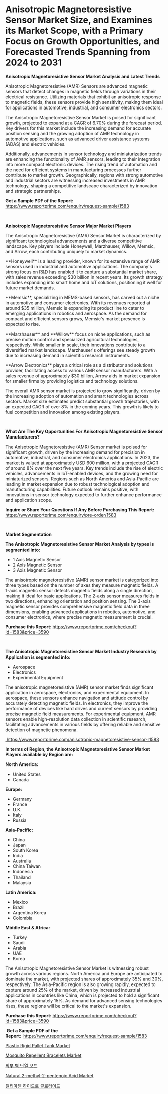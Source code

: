<p><h1>Anisotropic Magnetoresistive Sensor Market Size, and Examines its Market Scope, with a Primary Focus on Growth Opportunities, and Forecasted Trends Spanning from 2024 to 2031</h1></p><p><strong>Anisotropic Magnetoresistive Sensor Market Analysis and Latest Trends</strong></p>
<p><p>Anisotropic Magnetoresistive (AMR) Sensors are advanced magnetic sensors that detect changes in magnetic fields through variations in their electrical resistance. Utilizing materials that exhibit an anisotropic response to magnetic fields, these sensors provide high sensitivity, making them ideal for applications in automotive, industrial, and consumer electronics sectors.</p><p>The Anisotropic Magnetoresistive Sensor Market is poised for significant growth, projected to expand at a CAGR of 6.70% during the forecast period. Key drivers for this market include the increasing demand for accurate position sensing and the growing adoption of AMR technology in automotive applications, such as advanced driver assistance systems (ADAS) and electric vehicles. </p><p>Additionally, advancements in sensor technology and miniaturization trends are enhancing the functionality of AMR sensors, leading to their integration into more compact electronic devices. The rising trend of automation and the need for efficient systems in manufacturing processes further contribute to market growth. Geographically, regions with strong automotive and industrial sectors are witnessing increased investments in AMR technology, shaping a competitive landscape characterized by innovation and strategic partnerships.</p></p>
<p><strong>Get a Sample PDF of the Report:&nbsp;</strong> <a href="https://www.reportprime.com/enquiry/request-sample/1583">https://www.reportprime.com/enquiry/request-sample/1583</a></p>
<p>&nbsp;</p>
<p><strong>Anisotropic Magnetoresistive Sensor Major Market Players</strong></p>
<p><p>The Anisotropic Magnetoresistive (AMR) Sensor Market is characterized by significant technological advancements and a diverse competitive landscape. Key players include Honeywell, Marzhauser, Willow, Memsic, and Arrow, each contributing uniquely to market dynamics.</p><p>**Honeywell** is a leading provider, known for its extensive range of AMR sensors used in industrial and automotive applications. The company's strong focus on R&D has enabled it to capture a substantial market share, with sales revenue exceeding $30 billion in recent years. Its growth strategy includes expanding into smart home and IoT solutions, positioning it well for future market demands.</p><p>**Memsic**, specializing in MEMS-based sensors, has carved out a niche in automotive and consumer electronics. With its revenues reported at around $35 million, Memsic is expanding its product line to cater to emerging applications in robotics and aerospace. As the demand for compact and efficient sensors grows, Memsic's market presence is expected to rise.</p><p>**Marzhauser** and **Willow** focus on niche applications, such as precise motion control and specialized agricultural technologies, respectively. While smaller in scale, their innovations contribute to a diversified market landscape. Marzhauser's offerings see steady growth due to increasing demand in scientific research instruments.</p><p>**Arrow Electronics** plays a critical role as a distributor and solutions provider, facilitating access to various AMR sensor manufacturers. With a sales revenue of approximately $30 billion, Arrow aids in market expansion for smaller firms by providing logistics and technology solutions.</p><p>The overall AMR sensor market is projected to grow significantly, driven by the increasing adoption of automation and smart technologies across sectors. Market size estimates predict substantial growth trajectories, with an expected CAGR of over 8% in the coming years. This growth is likely to fuel competition and innovation among existing players.</p></p>
<p>&nbsp;</p>
<p><strong>What Are The Key Opportunities For Anisotropic Magnetoresistive Sensor Manufacturers?</strong></p>
<p><p>The Anisotropic Magnetoresistive (AMR) Sensor market is poised for significant growth, driven by the increasing demand for precision in automotive, industrial, and consumer electronics applications. In 2023, the market is valued at approximately USD 600 million, with a projected CAGR of around 8% over the next five years. Key trends include the rise of electric vehicles, advancements in IoT-enabled devices, and the growing need for miniaturized sensors. Regions such as North America and Asia-Pacific are leading in market expansion due to robust technological adoption and manufacturing capabilities. Future outlook remains positive, with innovations in sensor technology expected to further enhance performance and application scope.</p></p>
<p><strong>Inquire or Share Your Questions If Any Before Purchasing This Report:</strong> <a href="https://www.reportprime.com/enquiry/pre-order/1583">https://www.reportprime.com/enquiry/pre-order/1583</a></p>
<p>&nbsp;</p>
<p><strong>Market Segmentation</strong></p>
<p><strong>The Anisotropic Magnetoresistive Sensor Market Analysis by types is segmented into:</strong></p>
<p><ul><li>1 Axis Magnetic Sensor</li><li>2 Axis Magnetic Sensor</li><li>3 Axis Magnetic Sensor</li></ul></p>
<p><p>The anisotropic magnetoresistive (AMR) sensor market is categorized into three types based on the number of axes they measure magnetic fields. A 1-axis magnetic sensor detects magnetic fields along a single direction, making it ideal for basic applications. The 2-axis sensor measures fields in two directions, enhancing orientation and position sensing. The 3-axis magnetic sensor provides comprehensive magnetic field data in three dimensions, enabling advanced applications in robotics, automotive, and consumer electronics, where precise magnetic measurement is crucial.</p></p>
<p><strong>Purchase this Report:&nbsp;</strong><a href="https://www.reportprime.com/checkout?id=1583&price=3590">https://www.reportprime.com/checkout?id=1583&price=3590</a></p>
<p>&nbsp;</p>
<p><strong>The Anisotropic Magnetoresistive Sensor Market Industry Research by Application is segmented into:</strong></p>
<p><ul><li>Aerospace</li><li>Electronics</li><li>Experimental Equipment</li></ul></p>
<p><p>The anisotropic magnetoresistive (AMR) sensor market finds significant application in aerospace, electronics, and experimental equipment. In aerospace, these sensors enhance navigation and attitude control by accurately detecting magnetic fields. In electronics, they improve the performance of devices like hard drives and current sensors by providing precise magnetic field measurements. For experimental equipment, AMR sensors enable high-resolution data collection in scientific research, facilitating advancements in various fields by offering reliable and sensitive detection of magnetic phenomena.</p></p>
<p><a href="https://www.reportprime.com/anisotropic-magnetoresistive-sensor-r1583">&nbsp;https://www.reportprime.com/anisotropic-magnetoresistive-sensor-r1583</a></p>
<p><strong>In terms of Region, the Anisotropic Magnetoresistive Sensor Market Players available by Region are:</strong></p>
<p>
    <p> <strong> North America: </strong>
        <ul>
            <li>United States</li>
            <li>Canada</li>
        </ul>
        </p> 
    <p> <strong> Europe: </strong>
        <ul>
            <li>Germany</li>
            <li>France</li>
            <li>U.K.</li>
            <li>Italy</li>
            <li>Russia</li>
        </ul>
        </p> 
    <p> <strong> Asia-Pacific: </strong>
        <ul>
            <li>China</li>
            <li>Japan</li>
            <li>South Korea</li>
            <li>India</li>
            <li>Australia</li>
            <li>China Taiwan</li>
            <li>Indonesia</li>
            <li>Thailand</li>
            <li>Malaysia</li>
        </ul>
        </p> 
    <p> <strong> Latin America: </strong>
        <ul>
            <li>Mexico</li>
            <li>Brazil</li>
            <li>Argentina Korea</li>
            <li>Colombia</li>
        </ul>
        </p> 
    <p> <strong> Middle East & Africa: </strong>
        <ul>
            <li>Turkey</li>
            <li>Saudi</li>
            <li>Arabia</li>
            <li>UAE</li>
            <li>Korea</li>
        </ul>
    </p>
    </p>
<p><p>The Anisotropic Magnetoresistive Sensor Market is witnessing robust growth across various regions. North America and Europe are anticipated to dominate the market, with projected shares of approximately 35% and 30%, respectively. The Asia-Pacific region is also growing rapidly, expected to capture around 25% of the market, driven by increased industrial applications in countries like China, which is projected to hold a significant share of approximately 15%. As demand for advanced sensing technologies rises, these regions will be critical to the market's expansion.</p></p>
<p><strong>Purchase this Report: </strong><a href="https://www.reportprime.com/checkout?id=1583&price=3590">https://www.reportprime.com/checkout?id=1583&price=3590</a></p>
<p>&nbsp;<strong>Get a Sample PDF of the Report:&nbsp;&nbsp;</strong><a href="https://www.reportprime.com/enquiry/request-sample/1583">https://www.reportprime.com/enquiry/request-sample/1583</a></p>
<p><strong></strong></p>
<p><p><a href="https://medium.com/@graceturner587/driving-market-forces-in-the-plastic-rigid-pallet-tank-market-market-trends-and-future-forecasts-23d92225ccd2">Plastic Rigid Pallet Tank Market</a></p><p><a href="https://www.linkedin.com/pulse/mosquito-repellent-bracelets-market-outlook-complete-industry-ysy7f?trackingId=pIUh21FqRNivS8zQsXXtWw%3D%3D">Mosquito Repellent Bracelets Market</a></p><p><a href="https://medium.com/@zlpjbqkb72/%EC%99%B8%EC%9E%A5-%EB%8B%A8%EC%97%B4%EC%9E%AC-%EB%B3%B4%EB%93%9C%EC%97%90-%ED%88%AC%EC%9E%90%ED%95%B4%EC%95%BC-%ED%95%98%EB%8A%94-%EC%9D%B4%EC%9C%A0%EB%8A%94-%EB%AC%B4%EC%97%87%EC%9D%B8%EA%B0%80%EC%9A%94-%EC%8B%9C%EC%9E%A5-%EB%8F%99%ED%96%A5-%EC%A3%BC%EC%9A%94-%EC%8B%9C%EC%9E%A5-%EC%A0%9C%ED%92%88-%EC%A7%80%EC%97%AD-%EC%84%B1%EC%9E%A5-2024-2031-ba1543b0f757">외부 벽 단열 보드</a></p><p><a href="https://issuu.com/reportprime-2/docs/natural-2-methyl-2-pentenoic-acid-m_c2aca4777f9ed7">Natural 2-methyl-2-pentenoic Acid Market</a></p><p><a href="https://medium.com/@zlpjbqkb72/%EA%B8%80%EB%A1%9C%EB%B2%8C-%EB%94%9C%ED%8B%B0%EC%95%84%EC%A0%AC-%ED%95%98%EC%9D%B4%EB%93%9C%EB%A1%9C%ED%81%B4%EB%A1%9C%EB%9D%BC%EC%9D%B4%EB%93%9C-%EC%8B%9C%EC%9E%A5-%EB%B6%84%EC%84%9D-%ED%8A%B8%EB%A0%8C%EB%93%9C-%EC%98%88%EC%B8%A1-%EB%B0%8F-%EC%84%B1%EC%9E%A5-%EA%B8%B0%ED%9A%8C-2024-2031-185%ED%8E%98%EC%9D%B4%EC%A7%80-%EB%B3%B4%EA%B3%A0%EC%84%9C-13586aa25f3c">딜티아젬 하이드로 클로라이드</a></p></p>